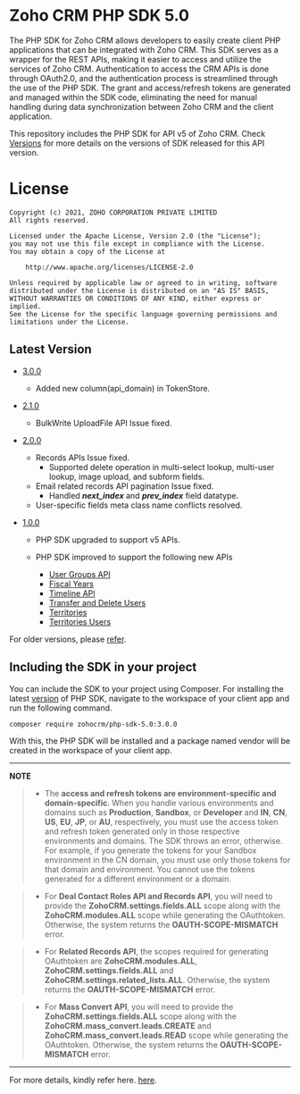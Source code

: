 # Zoho CRM PHP SDK 5.0

The PHP SDK for Zoho CRM allows developers to easily create client PHP applications that can be integrated with Zoho CRM. This SDK serves as a wrapper for the REST APIs, making it easier to access and utilize the services of Zoho CRM. 
Authentication to access the CRM APIs is done through OAuth2.0, and the authentication process is streamlined through the use of the PHP SDK. The grant and access/refresh tokens are generated and managed within the SDK code, eliminating the need for manual handling during data synchronization between Zoho CRM and the client application.

This repository includes the PHP SDK for API v5 of Zoho CRM. Check [Versions](https://github.com/zoho/zohocrm-php-sdk-5.0/releases) for more details on the versions of SDK released for this API version.

License
=======

    Copyright (c) 2021, ZOHO CORPORATION PRIVATE LIMITED 
    All rights reserved. 

    Licensed under the Apache License, Version 2.0 (the "License"); 
    you may not use this file except in compliance with the License. 
    You may obtain a copy of the License at 
    
        http://www.apache.org/licenses/LICENSE-2.0 
    
    Unless required by applicable law or agreed to in writing, software 
    distributed under the License is distributed on an "AS IS" BASIS, 
    WITHOUT WARRANTIES OR CONDITIONS OF ANY KIND, either express or implied. 
    See the License for the specific language governing permissions and 
    limitations under the License.


## Latest Version

- [3.0.0](/versions/3.0.0/README.md)
    - Added new column(api_domain) in TokenStore.

- [2.1.0](/versions/2.1.0/README.md)

    - BulkWrite UploadFile API Issue fixed. 

- [2.0.0](/versions/2.0.0/README.md)

    - Records APIs Issue fixed. 
        - Supported delete operation in multi-select lookup, multi-user lookup, image upload, and subform fields.
    - Email related records API pagination Issue fixed.
        - Handled ***next_index*** and ***prev_index*** field datatype.
    - User-specific fields meta class name conflicts resolved.

- [1.0.0](/versions/1.0.0/README.md)

    - PHP SDK upgraded to support v5 APIs.

    - PHP SDK improved to support the following new APIs

        - [User Groups API](https://www.zoho.com/crm/developer/docs/api/v5/associated-user-count-user-group.html)
        - [Fiscal Years](https://www.zoho.com/crm/developer/docs/api/v5/get-fiscal-year.html)
        - [Timeline API](https://www.zoho.com/crm/developer/docs/api/v5/timeline-of-a-record.html)
        - [Transfer and Delete Users](https://www.zoho.com/crm/developer/docs/api/v5/transfer_records-delete_user.html)
        - [Territories](https://www.zoho.com/crm/developer/docs/api/v5/add-territories.html)
        - [Territories Users](https://www.zoho.com/crm/developer/docs/api/v5/associate-users-territory.html)
  
For older versions, please [refer](https://github.com/zoho/zohocrm-php-sdk-5.0/releases).

## Including the SDK in your project
You can include the SDK to your project using Composer.
For installing the latest [version](https://github.com/zoho/zohocrm-php-sdk-5.0/releases/tag/3.0.0) of PHP SDK, navigate to the workspace of your client app and run the following command.

```sh
composer require zohocrm/php-sdk-5.0:3.0.0
```
With this, the PHP SDK will be installed and a package named vendor will be created in the workspace of your client app.

---

**NOTE** 

> - The **access and refresh tokens are environment-specific and domain-specific**. When you handle various environments and domains such as **Production**, **Sandbox**, or **Developer** and **IN**, **CN**, **US**, **EU**, **JP**, or **AU**, respectively, you must use the access token and refresh token generated only in those respective environments and domains. The SDK throws an error, otherwise.
For example, if you generate the tokens for your Sandbox environment in the CN domain, you must use only those tokens for that domain and environment. You cannot use the tokens generated for a different environment or a domain.

> - For **Deal Contact Roles API and Records API**, you will need to provide the **ZohoCRM.settings.fields.ALL** scope along with the **ZohoCRM.modules.ALL** scope while generating the OAuthtoken. Otherwise, the system returns the **OAUTH-SCOPE-MISMATCH** error.

> - For **Related Records API**, the scopes required for generating OAuthtoken are **ZohoCRM.modules.ALL**, **ZohoCRM.settings.fields.ALL** and **ZohoCRM.settings.related_lists.ALL**. Otherwise, the system returns the **OAUTH-SCOPE-MISMATCH** error.

> - For **Mass Convert API**, you will need to provide the **ZohoCRM.settings.fields.ALL** scope along with the **ZohoCRM.mass_convert.leads.CREATE** and **ZohoCRM.mass_convert.leads.READ** scope while generating the OAuthtoken. Otherwise, the system returns the **OAUTH-SCOPE-MISMATCH** error.

---

For more details, kindly refer here. [here](/versions/3.0.0/README.md).
